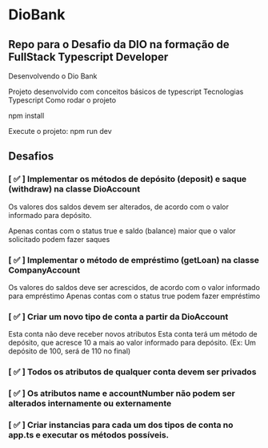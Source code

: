 # DioBank
## Repo para o Desafio da DIO na formação de FullStack Typescript Developer

Desenvolvendo o Dio Bank

Projeto desenvolvido com conceitos básicos de typescript
Tecnologias
Typescript
Como rodar o projeto

npm install

Execute o projeto: npm run dev

## Desafios
### [ ✅ ] Implementar os métodos de depósito (deposit) e saque (withdraw) na classe DioAccount

Os valores dos saldos devem ser alterados, de acordo com o valor informado para depósito.

Apenas contas com o status true e saldo (balance) maior que o valor solicitado podem fazer saques

### [ ✅ ] Implementar o método de empréstimo (getLoan) na classe CompanyAccount

Os valores do saldos deve ser acrescidos, de acordo com o valor informado para empréstimo
Apenas contas com o status true podem fazer empréstimo

### [ ✅ ] Criar um novo tipo de conta a partir da DioAccount

Esta conta não deve receber novos atributos
Esta conta terá um método de depósito, que acresce 10 a mais ao valor informado para depósito. (Ex: Um depósito de 100, será de 110 no final)

### [ ✅ ] Todos os atributos de qualquer conta devem ser privados

### [ ✅ ] Os atributos name e accountNumber não podem ser alterados internamente ou externamente

### [ ✅ ] Criar instancias para cada um dos tipos de conta no app.ts e executar os métodos possíveis.
